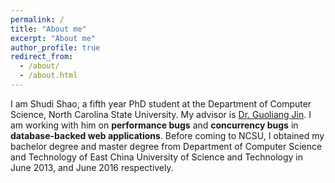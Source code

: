 ```yaml
---
permalink: /
title: "About me"
excerpt: "About me"
author_profile: true
redirect_from: 
  - /about/
  - /about.html
---
```


I am Shudi Shao, a fifth year PhD student at the Department of Computer Science, North Carolina State University. My advisor is [Dr. Guoliang Jin](https://people.engr.ncsu.edu/gjin2/). I am working with him on <b>performance bugs</b> and <b>concurrency bugs</b> in <b>database-backed web applications</b>. Before coming to NCSU, I obtained my bachelor degree and master degree from Department of Computer Science and Technology of East China University of Science and Technology in June 2013, and June 2016 respectively.
